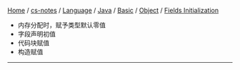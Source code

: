 [Home](https://mengxianbin.github.io) /
[cs-notes](https://mengxianbin.github.io/cs-notes/site) /
[Language](https://mengxianbin.github.io/cs-notes/site/Language) /
[Java](https://mengxianbin.github.io/cs-notes/site/Language/Java) /
[Basic](https://mengxianbin.github.io/cs-notes/site/Language/Java/Basic) /
[Object](https://mengxianbin.github.io/cs-notes/site/Language/Java/Basic/Object) /
[Fields Initialization](https://mengxianbin.github.io/cs-notes/site/Language/Java/Basic/Object/Fields%20Initialization)

* 内存分配时，赋予类型默认零值
* 字段声明初值
* 代码块赋值
* 构造赋值

---
